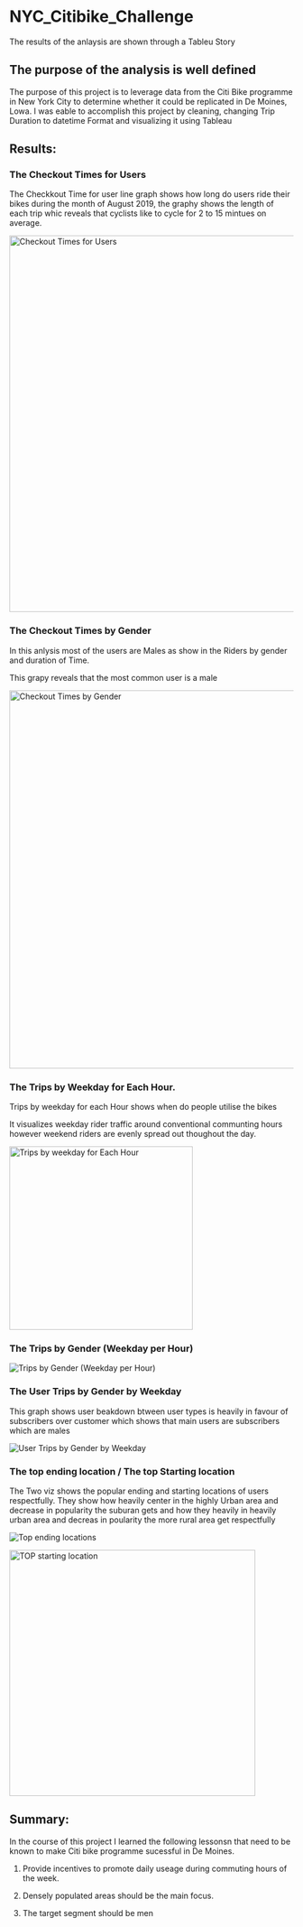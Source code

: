 #  NYC_Citibike_Challenge

The results of the anlaysis are shown through a Tableu Story


## The purpose of the analysis is well defined

The purpose of this project is to leverage data from the Citi Bike programme in New York City to determine whether it could be replicated in De Moines, Lowa. I was eable to accomplish this project by cleaning, changing Trip Duration to datetime Format and visualizing it using Tableau







## Results:


### The Checkout Times for Users

The Checkkout Time for user line graph shows how long do users ride their bikes during the month of August 2019, the graphy shows the length of each trip whic reveals that cyclists like to cycle for 2 to 15 mintues on average.

<img width="667" alt="Checkout Times for Users" src="https://user-images.githubusercontent.com/115379848/232353393-c77a84be-b40a-4730-83a4-ad5ac0528a90.png">

















### The Checkout Times by Gender

In this anlysis most of the users are Males as show in the Riders by gender and duration of Time.

This grapy reveals that the most common user is a male





<img width="670" alt="Checkout Times by Gender" src="https://user-images.githubusercontent.com/115379848/232353398-1fc1b184-275a-47dc-a26c-68644736d0d3.png">




### The Trips by Weekday for Each Hour.

Trips by weekday for each Hour shows when do people utilise the bikes

It visualizes weekday rider traffic around conventional communting hours however weekend riders are evenly spread out thoughout the day.


<img width="325" alt="Trips by weekday for Each Hour" src="https://user-images.githubusercontent.com/115379848/232354205-eb33f033-3125-44eb-8140-2670e384a1fe.png">



### The Trips by Gender (Weekday per Hour) 


![Trips by Gender (Weekday per Hour)](https://user-images.githubusercontent.com/115379848/232354211-ebeb3174-d604-4084-8c1f-fe639abfff38.png)




### The User Trips by Gender by Weekday 
This graph shows user beakdown btween user types is heavily in favour of subscribers over customer which shows that main users are subscribers which are males




![User Trips by Gender by Weekday](https://user-images.githubusercontent.com/115379848/232354216-b9ed8842-1859-41c9-8e35-9db8fd8605a7.png)









### The top ending location / The top Starting location

The Two viz shows the popular ending and starting locations of users respectfully. They show how heavily center in the highly Urban area and decrease in popularity the suburan gets and how they heavily in heavily urban area and decreas in poularity the more rural area get respectfully


![Top ending locations](https://user-images.githubusercontent.com/115379848/232354926-5710426a-0620-4000-b9ee-bfa814a0ef80.png)













<img width="436" alt="TOP starting location" src="https://user-images.githubusercontent.com/115379848/232354937-3787f144-4e94-4955-b136-e0c43db4fa5b.png">







## Summary:

In the course of this project I learned the following lessonsn that need to be known to make Citi bike programme sucessful in De Moines.

1. Provide incentives to promote daily useage during commuting hours of the week.

2. Densely populated areas should be the main focus.

3. The target segment should be men


